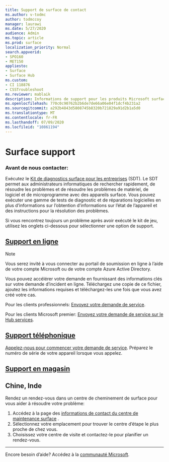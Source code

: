 ```yaml
---
title: Support de surface de contact
ms.author: v-todmc
author: todmccoy
manager: laurawi
ms.date: 5/27/2020
audience: Admin
ms.topic: article
ms.prod: surface
localization_priority: Normal
search.appverid:
- SPO160
- MET150
appliesto:
- Surface
- Surface Hub
ms.custom:
- CI 118876
- CSSTroubleshoot
ms.reviewer: mablaik
description: Informations de support pour les produits Microsoft surface and surface Hub.
ms.openlocfilehash: 770c0c90762b2b6de7de66a06e04f1dcf4b231a2
ms.sourcegitcommit: a292b4843d5808745b8320b721829a91d2b1a5d0
ms.translationtype: MT
ms.contentlocale: fr-FR
ms.lasthandoff: 07/09/2020
ms.locfileid: "10861194"
---
```

# Surface support

### Avant de nous contacter:  

Exécutez le [Kit de diagnostics surface pour les entreprises](https://docs.microsoft.com/surface/surface-diagnostic-toolkit-business) (SDT). Le SDT permet aux administrateurs informatiques de rechercher rapidement, de résoudre les problèmes et de résoudre les problèmes de matériel, de logiciel et de microprogramme avec des appareils surface. Vous pouvez exécuter une gamme de tests de diagnostic et de réparations logicielles en plus d’informations sur l’obtention d’informations sur l’état de l’appareil et des instructions pour la résolution des problèmes. 

Si vous rencontrez toujours un problème après avoir exécuté le kit de jeu, utilisez les onglets ci-dessous pour sélectionner une option de support.

## [Support en ligne](#tab/online)

> [!NOTE]
> Vous serez invité à vous connecter au portail de soumission en ligne à l’aide de votre compte Microsoft ou de votre compte Azure Active Directory.  

Vous pouvez accélérer votre demande en fournissant des informations clés sur votre demande d’incident en ligne. Téléchargez une copie de ce fichier, ajoutez les informations requises et téléchargez-les une fois que vous avez créé votre cas. 

Pour les clients professionnels: [Envoyez votre demande de service](https://support.microsoft.com/supportforbusiness/productselection?sapid=d383b26c-f150-6220-8f1b-e8aa325d9727). 

Pour les clients Microsoft premier: [Envoyez votre demande de service sur le Hub services](https://serviceshub.microsoft.com/support/contactsupport). 

 
## [Support téléphonique](#tab/phone)

[Appelez-nous pour commencer votre demande de service](https://support.microsoft.com/help/4051701/global-customer-service-phone-numbers). Préparez le numéro de série de votre appareil lorsque vous appelez. 

## [Support en magasin](#tab/instore)

## Chine, Inde

Rendez un rendez-vous dans un centre de cheminement de surface pour vous aider à résoudre votre problème:

1. Accédez à la page des [informations de contact du centre de maintenance surface](https://support.microsoft.com/help/4498593/find-surface-walk-in-center-contact-information) . 
2. Sélectionnez votre emplacement pour trouver le centre d’étape le plus proche de chez vous.  
3. Choisissez votre centre de visite et contactez-le pour planifier un rendez-vous.


---

Encore besoin d’aide? Accédez à la [communauté Microsoft](https://answers.microsoft.com/).
